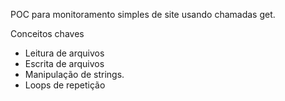 POC para monitoramento simples de site usando chamadas get.

Conceitos chaves
* Leitura de arquivos
* Escrita de arquivos
* Manipulação de strings.
* Loops de repetição
